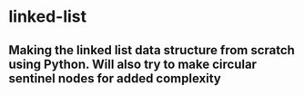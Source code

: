 # linked-list

## Making the linked list data structure from scratch using Python. Will also try to make circular sentinel nodes for added complexity